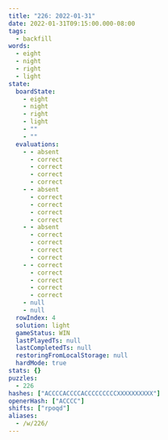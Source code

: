 ```yaml
---
title: "226: 2022-01-31"
date: 2022-01-31T09:15:00.000-08:00
tags:
  - backfill
words:
  - eight
  - night
  - right
  - light
state:
  boardState:
    - eight
    - night
    - right
    - light
    - ""
    - ""
  evaluations:
    - - absent
      - correct
      - correct
      - correct
      - correct
    - - absent
      - correct
      - correct
      - correct
      - correct
    - - absent
      - correct
      - correct
      - correct
      - correct
    - - correct
      - correct
      - correct
      - correct
      - correct
    - null
    - null
  rowIndex: 4
  solution: light
  gameStatus: WIN
  lastPlayedTs: null
  lastCompletedTs: null
  restoringFromLocalStorage: null
  hardMode: true
stats: {}
puzzles:
  - 226
hashes: ["ACCCCACCCCACCCCCCCCCXXXXXXXXXX"]
openerHash: ["ACCCC"]
shifts: ["rpoqd"]
aliases:
  - /w/226/
---
```

<!-- more -->

